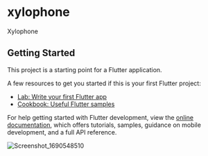 # xylophone

Xylophone

## Getting Started

This project is a starting point for a Flutter application.

A few resources to get you started if this is your first Flutter project:

- [Lab: Write your first Flutter app](https://docs.flutter.dev/get-started/codelab)
- [Cookbook: Useful Flutter samples](https://docs.flutter.dev/cookbook)

For help getting started with Flutter development, view the
[online documentation](https://docs.flutter.dev/), which offers tutorials,
samples, guidance on mobile development, and a full API reference.

![Screenshot_1690548510](https://github.com/aurkodip/xylophone/assets/7818094/9b75966a-c1dd-4793-814b-c47f99e31e93)


